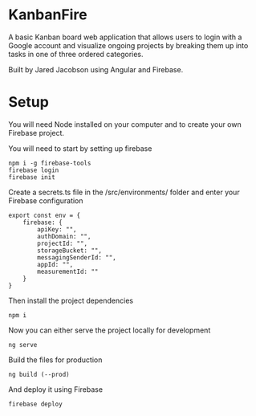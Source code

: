 # KanbanFire

A basic Kanban board web application that allows users to login with a Google account and visualize ongoing projects by breaking them up into tasks in one of three ordered categories.

Built by Jared Jacobson using Angular and Firebase.

# Setup
You will need Node installed on your computer and to create your own Firebase project.


You will need to start by setting up firebase
```
npm i -g firebase-tools
firebase login
firebase init 
```

Create a secrets.ts file in the /src/environments/ folder and enter your Firebase configuration
```
export const env = {
    firebase: {
        apiKey: "",
        authDomain: "",
        projectId: "",
        storageBucket: "",
        messagingSenderId: "",
        appId: "",
        measurementId: ""
    }
}
```

Then install the project dependencies
```
npm i
```

Now you can either serve the project locally for development
```
ng serve
```

Build the files for production
```
ng build (--prod)
```

And deploy it using Firebase
```
firebase deploy
```